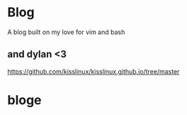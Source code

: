 # Blog
A blog built on my love for vim and bash

## and dylan <3
https://github.com/kisslinux/kisslinux.github.io/tree/master


# bloge
